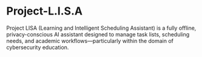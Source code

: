 # Project-L.I.S.A
Project LISA (Learning and Intelligent Scheduling Assistant) is a fully offline, privacy-conscious AI assistant designed to manage task lists, scheduling needs, and academic workflows—particularly within the domain of cybersecurity education.

